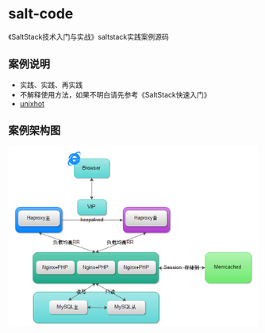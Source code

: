 # salt-code
《SaltStack技术入门与实战》saltstack实践案例源码
## 案例说明
* 实践、实践、再实践
* 不解释使用方法，如果不明白请先参考《SaltStack快速入门》
* [unixhot](http://www.unixhot.com)
## 案例架构图
![oldboy](https://github.com/0820sdd/salt-code/blob/master/saltstack-arch.png)

